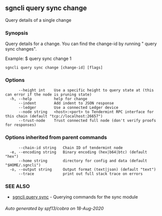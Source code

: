 ## sgncli query sync change

Query details of a single change

### Synopsis

Query details for a change. You can find the
change-id by running "<appcli> query sync changes".

Example:
$ <appcli> query sync change 1

```
sgncli query sync change [change-id] [flags]
```

### Options

```
      --height int    Use a specific height to query state at (this can error if the node is pruning state)
  -h, --help          help for change
      --indent        Add indent to JSON response
      --ledger        Use a connected Ledger device
      --node string   <host>:<port> to Tendermint RPC interface for this chain (default "tcp://localhost:26657")
      --trust-node    Trust connected full node (don't verify proofs for responses)
```

### Options inherited from parent commands

```
      --chain-id string   Chain ID of tendermint node
  -e, --encoding string   Binary encoding (hex|b64|btc) (default "hex")
      --home string       directory for config and data (default "$HOME/.sgncli")
  -o, --output string     Output format (text|json) (default "text")
      --trace             print out full stack trace on errors
```

### SEE ALSO

* [sgncli query sync](sgncli_query_sync.md)	 - Querying commands for the sync module

###### Auto generated by spf13/cobra on 18-Aug-2020
